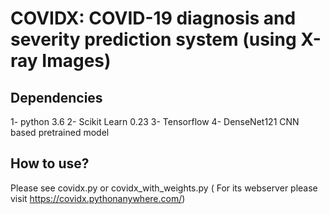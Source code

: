 # COVIDX: COVID-19 diagnosis and severity prediction system (using X-ray Images)

## Dependencies 

1- python 3.6
2- Scikit Learn 0.23
3- Tensorflow 
4- DenseNet121 CNN based pretrained model


## How to use?
Please see covidx.py or covidx_with_weights.py ( For its webserver please visit https://covidx.pythonanywhere.com/)
